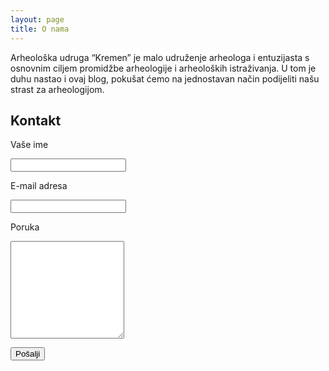 ```yaml
---
layout: page
title: O nama
---
```


Arheološka udruga “Kremen” je malo udruženje arheologa i entuzijasta s osnovnim ciljem promidžbe arheologije i arheoloških istraživanja. U tom je duhu nastao i ovaj blog, pokušat ćemo na jednostavan način podijeliti našu strast za arheologijom.

## Kontakt


<form action="https://formspree.io/cuckovic.zoran@gmail.com"
      method="POST">
	Vaše ime
	<p>
    <input type="text" name="name"></p>
	<p>
	E-mail adresa
	<p>
    <input type="email" name="_replyto"></p>
	<p>
	Poruka
	<p>
	<textarea rows="10" name="body"></textarea>
	<p>
    <input type="submit" value="Pošalji">
	
	

